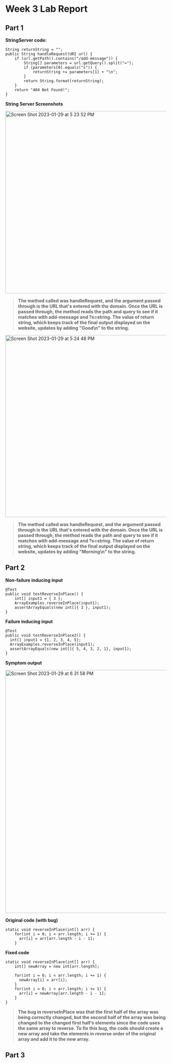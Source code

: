# Week 3 Lab Report

## Part 1

**StringServer code:**
    
    String returnString = "";
    public String handleRequest(URI url) {
        if (url.getPath().contains("/add-message")) {
            String[] parameters = url.getQuery().split("=");
            if (parameters[0].equals("s")) {
                returnString += parameters[1] + "\n";
            }
            return String.format(returnString);
        }
        return "404 Not Found!";
    }
   
**String Server Screenshots**

<img width="569" alt="Screen Shot 2023-01-29 at 5 23 52 PM" src="https://user-images.githubusercontent.com/114445896/215616590-5e7affc3-3f6b-4f14-b87e-c2109afadc22.png">

>**The method called was handleRequest, and the argument passed through is the URL that's entered with the domain. Once the URL is passed through, the method reads the path and query to see if it matches with add-message and ?s=string. The value of return string, which keeps track of the final output displayed on the website, updates by adding "Good\n" to the string.**

<img width="568" alt="Screen Shot 2023-01-29 at 5 24 48 PM" src="https://user-images.githubusercontent.com/114445896/215616654-8bd41a77-4856-4e15-8ea8-a0facbce63e8.png">

>**The method called was handleRequest, and the argument passed through is the URL that's entered with the domain. Once the URL is passed through, the method reads the path and query to see if it matches with add-message and ?s=string. The value of return string, which keeps track of the final output displayed on the website, updates by adding "Morning\n" to the string.**

## Part 2

**Non-failure inducing input**

    @Test 
    public void testReverseInPlace() {
        int[] input1 = { 3 };
        ArrayExamples.reverseInPlace(input1);
        assertArrayEquals(new int[]{ 3 }, input1);
    }
    
**Failure inducing input**

    @Test
    public void testReverseInPlace2() {
      int[] input1 = {1, 2, 3, 4, 5};
      ArrayExamples.reverseInPlace(input1);
      assertArrayEquals(new int[]{ 5, 4, 3, 2, 1}, input1);
    }
    
**Symptom output**

<img width="758" alt="Screen Shot 2023-01-29 at 6 31 58 PM" src="https://user-images.githubusercontent.com/114445896/215618933-3f338706-1dbd-4796-8bf6-1ead0662136d.png">

**Original code (with bug)**

    static void reverseInPlace(int[] arr) {
        for(int i = 0; i < arr.length; i += 1) {
          arr[i] = arr[arr.length - i - 1];
        }
        
**Fixed code**        
        
    static void reverseInPlace(int[] arr) {
        int[] newArray = new int[arr.length];

        for(int i = 0; i < arr.length; i += 1) {
          newArray[i] = arr[i];
        }
        for(int i = 0; i < arr.length; i += 1) {
          arr[i] = newArray[arr.length - i - 1];
        }
    }

>**The bug in reverseInPlace was that the first half of the array was being correctly changed, but the second half of the array was being changed to the changed first half’s elements since the code uses the same array to reverse. To fix this bug, the code should create a new array and take the elements in reverse order of the original array and add it to the new array.**

## Part 3


    
